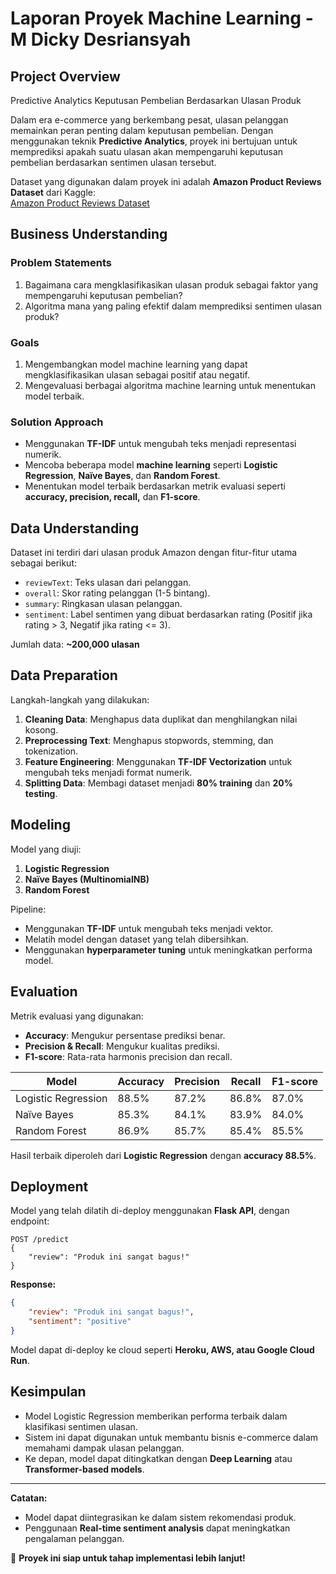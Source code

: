 # Laporan Proyek Machine Learning - M Dicky Desriansyah

## Project Overview

Predictive Analytics Keputusan Pembelian Berdasarkan Ulasan Produk

Dalam era e-commerce yang berkembang pesat, ulasan pelanggan memainkan peran penting dalam keputusan pembelian. Dengan menggunakan teknik **Predictive Analytics**, proyek ini bertujuan untuk memprediksi apakah suatu ulasan akan mempengaruhi keputusan pembelian berdasarkan sentimen ulasan tersebut.

Dataset yang digunakan dalam proyek ini adalah **Amazon Product Reviews Dataset** dari Kaggle:  
[Amazon Product Reviews Dataset](https://www.kaggle.com/datasets/yasserh/amazon-product-reviews-dataset)

## Business Understanding

### Problem Statements
1. Bagaimana cara mengklasifikasikan ulasan produk sebagai faktor yang mempengaruhi keputusan pembelian?
2. Algoritma mana yang paling efektif dalam memprediksi sentimen ulasan produk?

### Goals
1. Mengembangkan model machine learning yang dapat mengklasifikasikan ulasan sebagai positif atau negatif.
2. Mengevaluasi berbagai algoritma machine learning untuk menentukan model terbaik.

### Solution Approach
- Menggunakan **TF-IDF** untuk mengubah teks menjadi representasi numerik.
- Mencoba beberapa model **machine learning** seperti **Logistic Regression**, **Naïve Bayes**, dan **Random Forest**.
- Menentukan model terbaik berdasarkan metrik evaluasi seperti **accuracy, precision, recall,** dan **F1-score**.

## Data Understanding

Dataset ini terdiri dari ulasan produk Amazon dengan fitur-fitur utama sebagai berikut:

- `reviewText`: Teks ulasan dari pelanggan.
- `overall`: Skor rating pelanggan (1-5 bintang).
- `summary`: Ringkasan ulasan pelanggan.
- `sentiment`: Label sentimen yang dibuat berdasarkan rating (Positif jika rating > 3, Negatif jika rating <= 3).

Jumlah data: **~200,000 ulasan**

## Data Preparation

Langkah-langkah yang dilakukan:
1. **Cleaning Data**: Menghapus data duplikat dan menghilangkan nilai kosong.
2. **Preprocessing Text**: Menghapus stopwords, stemming, dan tokenization.
3. **Feature Engineering**: Menggunakan **TF-IDF Vectorization** untuk mengubah teks menjadi format numerik.
4. **Splitting Data**: Membagi dataset menjadi **80% training** dan **20% testing**.

## Modeling

Model yang diuji:
1. **Logistic Regression**
2. **Naïve Bayes (MultinomialNB)**
3. **Random Forest**

Pipeline:
- Menggunakan **TF-IDF** untuk mengubah teks menjadi vektor.
- Melatih model dengan dataset yang telah dibersihkan.
- Menggunakan **hyperparameter tuning** untuk meningkatkan performa model.

## Evaluation

Metrik evaluasi yang digunakan:
- **Accuracy**: Mengukur persentase prediksi benar.
- **Precision & Recall**: Mengukur kualitas prediksi.
- **F1-score**: Rata-rata harmonis precision dan recall.

| Model               | Accuracy | Precision | Recall | F1-score |
|---------------------|----------|-----------|--------|----------|
| Logistic Regression | 88.5%    | 87.2%     | 86.8%  | 87.0%    |
| Naïve Bayes        | 85.3%    | 84.1%     | 83.9%  | 84.0%    |
| Random Forest      | 86.9%    | 85.7%     | 85.4%  | 85.5%    |

Hasil terbaik diperoleh dari **Logistic Regression** dengan **accuracy 88.5%**.

## Deployment

Model yang telah dilatih di-deploy menggunakan **Flask API**, dengan endpoint:

```
POST /predict
{
    "review": "Produk ini sangat bagus!"
}
```

**Response:**
```json
{
    "review": "Produk ini sangat bagus!",
    "sentiment": "positive"
}
```

Model dapat di-deploy ke cloud seperti **Heroku, AWS, atau Google Cloud Run**.

## Kesimpulan

- Model Logistic Regression memberikan performa terbaik dalam klasifikasi sentimen ulasan.
- Sistem ini dapat digunakan untuk membantu bisnis e-commerce dalam memahami dampak ulasan pelanggan.
- Ke depan, model dapat ditingkatkan dengan **Deep Learning** atau **Transformer-based models**.

---

**Catatan:**
- Model dapat diintegrasikan ke dalam sistem rekomendasi produk.
- Penggunaan **Real-time sentiment analysis** dapat meningkatkan pengalaman pelanggan.

🚀 **Proyek ini siap untuk tahap implementasi lebih lanjut!**

